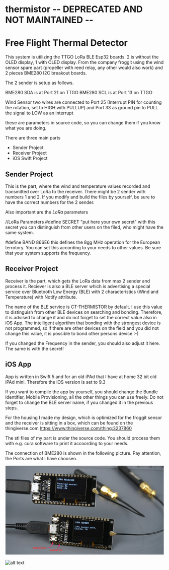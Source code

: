 # thermistor -- DEPRECATED AND NOT MAINTAINED --
# Free Flight Thermal Detector

This system is utilizing the TTGO LoRa BLE Esp32 boards. 2 is without the OLED display, 1 with OLED display. From the company froggit using the wind sensor spare part (propeller with reed relay, any other would also work) and 2 pieces BME280 I2C breakout boards.

The 2 sender is setup as follows.

BME280 SDA is at Port 21 on TTGO
BME280 SCL is at Port 13 on TTGO

Wind Sensor two wires are connected to Port 25 (Interrupt PIN for counting the rotation, set to HIGH with PULLUP) and Port 33 as ground pin to PULL the signal to LOW as an interrupt

these are parameters in source code, so you can change them if you know what you are doing.

There are three main parts
- Sender Project
- Receiver Project
- iOS Swift Project

## Sender Project
This is the part, where the wind and temperature values recorded and transmitted over LoRa to the receiver. There might be 2 sender with numbers 1 and 2. If you modify and build the files by yourself, be sure to have the correct numbers for the 2 sender. 

Also important are the *LoRa* parameters

//LoRa Parameters
#define SECRET  "put here your own secret"
with this secret you can distinguish from other users on the filed, who might have the same system.

#define BAND    866E6 
this defines the 8gg MHz operation for the European terrotory. You can set this according to your needs to other values. Be sure that your system supports the frequency.

## Receiver Project
Receiver is the part, which gets the LoRa data from max 2 sender and process it. Reciever is also a BLE server which is advertising a special service over Bluetooth Low Energy (BLE) with 2 characteristics (Wind and Temperature) with Notify attribute.

The name of the BLE service is CT-THERMISTOR by default. I use this value to distinguish from other BLE devices on searching and bonding. Therefore, it is advised to change it and do not forget to set the correct value also in iOS App. The intelligent algortihm that bonding with the strongest device is not programmed, so if there are other devices on the field and you did not change this value, it is possible to bond other persons device :-)

If you changed the Frequency in the sender, you should also adjust it here. The same is with the secret!

## iOS App
App is written in Swift 5 and for an old iPAd that I have at home 32 bit old iPAd mini. Therefore the iOS version is set to 9.3

If you want to compile the app by yourself, you should change the Bundle Identifier, Mobile Provisioning, all the other things you can use freely. Do not forget to change the BLE server name, if you changed it in the previous steps.


For the housing I made my design, which is optimized for the froggit sensor and the receiver is sitting in a box, which can be found on the thingiverse.com
https://www.thingiverse.com/thing:3237860

The stl files of my part is under the source code. You should process them with e.g. cura software to print it accoording to your needs.



The connection of BME280 is shown in the following picture. Pay attention, the Ports are what I have choosen.

![alt text](https://github.com/iDeveloperCom/thermistor/blob/master/lora.png "TTGO LoRa")

![alt text](https://github.com/iDeveloperCom/thermistor/blob/master/IMG_0430.png "Full mounted body")



